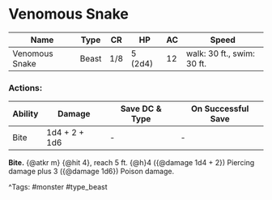 # Venomous Snake

| Name | Type | CR | HP | AC | Speed |
|------|------|----|----|----|-------|
| Venomous Snake | Beast | 1/8 | 5 (2d4) | 12 | walk: 30 ft., swim: 30 ft. |

### Actions:

| Ability | Damage | Save DC & Type | On Successful Save |
|---------|--------|----------------|--------------------|
| Bite | 1d4 + 2 + 1d6 | - | - |


**Bite.** {@atkr m} {@hit 4}, reach 5 ft. {@h}4 ({@damage 1d4 + 2}) Piercing damage plus 3 ({@damage 1d6}) Poison damage.

^Tags: #monster #type_beast